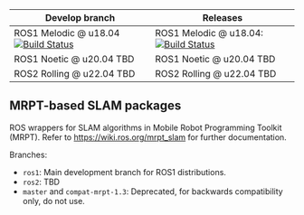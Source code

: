 | Develop branch | Releases |
|---|----|
| ROS1 Melodic @ u18.04 [![Build Status](http://build.ros.org/job/Mdev__mrpt_slam__ubuntu_bionic_amd64/badge/icon)](http://build.ros.org/job/Mdev__mrpt_slam__ubuntu_bionic_amd64/) | ROS1 Melodic @ u18.04: [![Build Status](http://build.ros.org/job/Mbin_uB64__mrpt_slam__ubuntu_bionic_amd64__binary/badge/icon)](http://build.ros.org/job/Mbin_uB64__mrpt_slam__ubuntu_bionic_amd64__binary/) |
|  ROS1 Noetic @ u20.04 TBD | ROS1 Noetic @ u20.04 TBD  |
|  ROS2 Rolling @ u22.04 TBD | ROS2 Rolling @ u22.04 TBD  |



MRPT-based SLAM packages
-------------------------

ROS wrappers for SLAM algorithms in Mobile Robot Programming Toolkit (MRPT).
Refer to https://wiki.ros.org/mrpt_slam for further documentation.

Branches:
  * `ros1`: Main development branch for ROS1 distributions.
  * `ros2`: TBD
  * `master` and `compat-mrpt-1.3`: Deprecated, for backwards compatibility only, do not use.
